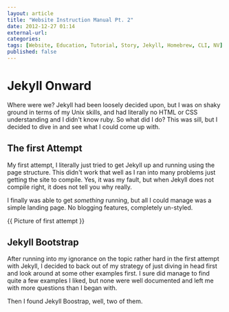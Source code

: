 ```yaml
---
layout: article
title: "Website Instruction Manual Pt. 2"
date: 2012-12-27 01:14
external-url: 
categories: 
tags: [Website, Education, Tutorial, Story, Jekyll, Homebrew, CLI, NV]
published: false
---
```

# Jekyll Onward

Where were we?  Jekyll had been loosely decided upon, but I was on shaky ground in terms of my Unix skills, and had literally no HTML or CSS understanding and I didn't know ruby.  So what did I do?  This was sill, but I decided to dive in and see what I could come up with.

##  The first Attempt

My first attempt, I literally just tried to get Jekyll up and running using the page structure.  This didn't work that well as I ran into many problems just getting the site to compile.  Yes, it was my fault, but when Jekyll does not compile right, it does not tell you why really. 

I finally was able to get *something* running, but all I could manage was a simple landing page.  No blogging features, completely un-styled.  

{{ Picture of first attempt }}

##  Jekyll Bootstrap

After running into my ignorance on the topic rather hard in the first attempt with Jekyll, I decided to back out of my strategy of just diving in head first and look around at some other examples first.  I sure did manage to find quite a few examples I liked, but none were well documented and left me with more questions than I began with.

Then I found Jekyll Boostrap, well, two of them.  